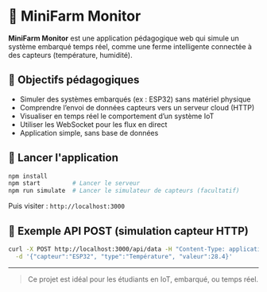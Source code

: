 # 🌱 MiniFarm Monitor

**MiniFarm Monitor** est une application pédagogique web qui simule un système embarqué temps réel, comme une ferme intelligente connectée à des capteurs (température, humidité).

## 🎯 Objectifs pédagogiques

- Simuler des systèmes embarqués (ex : ESP32) sans matériel physique
- Comprendre l’envoi de données capteurs vers un serveur cloud (HTTP)
- Visualiser en temps réel le comportement d’un système IoT
- Utiliser les WebSocket pour les flux en direct
- Application simple, sans base de données

## 🚀 Lancer l'application

```bash
npm install
npm start         # Lancer le serveur
npm run simulate  # Lancer le simulateur de capteurs (facultatif)
```

Puis visiter : `http://localhost:3000`

## 🧪 Exemple API POST (simulation capteur HTTP)

```bash
curl -X POST http://localhost:3000/api/data -H "Content-Type: application/json" \
  -d '{"capteur":"ESP32", "type":"Température", "valeur":28.4}'
```

---
> Ce projet est idéal pour les étudiants en IoT, embarqué, ou temps réel.